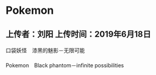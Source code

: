 # Pokemon
## 上传者：刘阳  上传时间：2019年6月18日
####
口袋妖怪　漆黑的魅影－无限可能
####
Pokemon　Black phantom－infinite possibilities
